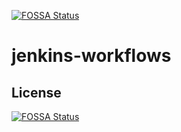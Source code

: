 [![FOSSA Status](https://app.fossa.com/api/projects/git%2Bgithub.com%2Fvalancej%2Fjenkins-workflows.svg?type=shield)](https://app.fossa.com/projects/git%2Bgithub.com%2Fvalancej%2Fjenkins-workflows?ref=badge_shield)

# jenkins-workflows

## License
[![FOSSA Status](https://app.fossa.com/api/projects/git%2Bgithub.com%2Fvalancej%2Fjenkins-workflows.svg?type=large)](https://app.fossa.com/projects/git%2Bgithub.com%2Fvalancej%2Fjenkins-workflows?ref=badge_large)